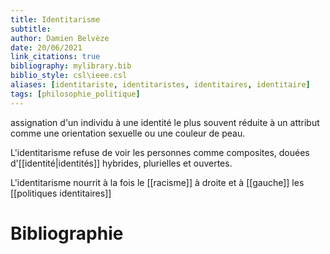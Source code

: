 ```yaml
---
title: Identitarisme
subtitle:
author: Damien Belvèze
date: 20/06/2021
link_citations: true
bibliography: mylibrary.bib
biblio_style: csl\ieee.csl
aliases: [identitariste, identitaristes, identitaires, identitaire]
tags: [philosophie_politique]
---
```


assignation d'un individu à une identité le plus souvent réduite à un attribut comme une orientation sexuelle ou une couleur de peau. 

L'identitarisme refuse de voir les personnes comme composites, douées d'[[identité|identités]] hybrides, plurielles et ouvertes. 

L'identitarisme nourrit à la fois le [[racisme]] à droite et à [[gauche]] les [[politiques identitaires]]







# Bibliographie
